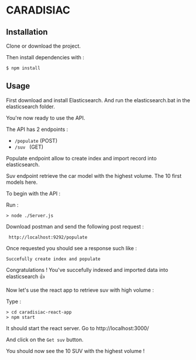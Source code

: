 ﻿




# CARADISIAC

## Installation

Clone or download the project.

Then install dependencies with :

```
$ npm install
```


## Usage

First download and install Elasticsearch.
And run the elasticsearch.bat in the elasticsearch folder.

You're now ready to use the API.


The API has 2 endpoints :
  - `/populate` (POST)
  - `/suv ` (GET)

Populate endpoint allow to create index and import record into elasticsearch.

Suv endpoint retrieve the car model with the highest volume. The 10 first models here.

To begin with the API :

Run :
```
> node ./Server.js
```

Download postman and send the following post request :

` http://localhost:9292/populate`

Once requested you should see a response such like :

`Succefully create index and populate`

Congratulations ! You've succefully indexed and imported data into elasticsearch :thumbsup:

Now let's use the react app to retrieve suv with high volume :

Type :
```
> cd caradisiac-react-app
> npm start
```

It should start the react server.
Go to http://localhost:3000/

And click on the `Get suv` button.

You should now see the 10 SUV with the highest volume !
